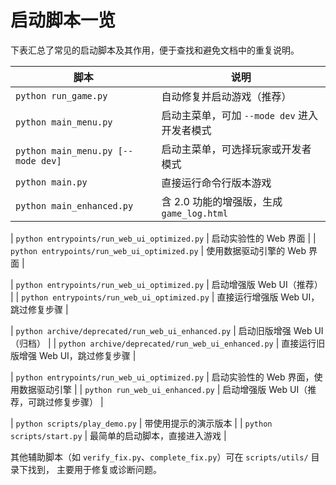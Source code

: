 # 启动脚本一览

下表汇总了常见的启动脚本及其作用，便于查找和避免文档中的重复说明。

| 脚本 | 说明 |
| ---- | ---- |
| `python run_game.py` | 自动修复并启动游戏（推荐） |
| `python main_menu.py` | 启动主菜单，可加 `--mode dev` 进入开发者模式 |
| `python main_menu.py [--mode dev]` | 启动主菜单，可选择玩家或开发者模式 |
| `python main.py` | 直接运行命令行版本游戏 |
| `python main_enhanced.py` | 含 2.0 功能的增强版，生成 `game_log.html` |
 
| `python entrypoints/run_web_ui_optimized.py` | 启动实验性的 Web 界面 |
| `python entrypoints/run_web_ui_optimized.py` | 使用数据驱动引擎的 Web 界面 |
 
| `python entrypoints/run_web_ui_optimized.py` | 启动增强版 Web UI（推荐） |
| `python entrypoints/run_web_ui_optimized.py` | 直接运行增强版 Web UI，跳过修复步骤 |
 
| `python archive/deprecated/run_web_ui_enhanced.py` | 启动旧版增强 Web UI（归档） |
| `python archive/deprecated/run_web_ui_enhanced.py` | 直接运行旧版增强 Web UI，跳过修复步骤 |
 
 
| `python entrypoints/run_web_ui_optimized.py` | 启动实验性的 Web 界面，使用数据驱动引擎 |
| `python run_web_ui_enhanced.py` | 启动增强版 Web UI（推荐，可跳过修复步骤） |
 
| `python scripts/play_demo.py` | 带使用提示的演示版本 |
| `python scripts/start.py` | 最简单的启动脚本，直接进入游戏 |

其他辅助脚本（如 `verify_fix.py`、`complete_fix.py`）可在 `scripts/utils/` 目录下找到，
主要用于修复或诊断问题。

